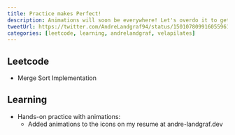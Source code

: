 ```yaml
---
title: Practice makes Perfect!
description: Animations will soon be everywhere! Let's overdo it to get some practice!
tweetUrl: https://twitter.com/AndreLandgraf94/status/1501078099160559618
categories: [leetcode, learning, andrelandgraf, velapilates]
---
```


## Leetcode

- Merge Sort Implementation

## Learning

- Hands-on practice with animations:
  - Added animations to the icons on my resume at andre-landgraf.dev
